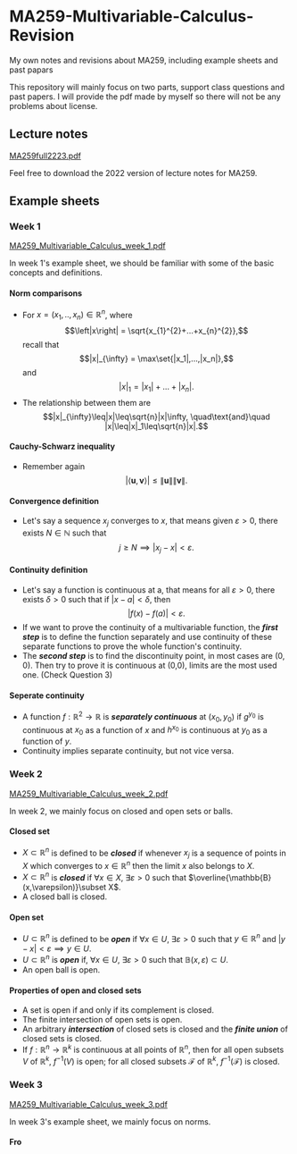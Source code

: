 # MA259-Multivariable-Calculus-Revision
My own notes and revisions about MA259, including example sheets and past papars

This repository will mainly focus on two parts, support class questions and past papers. I will provide the pdf made by myself so there will not be any problems about license.

## Lecture notes

[MA259full2223.pdf](https://github.com/Louisli0515/MA259-Multivariable-Calculus-Revision/files/11159707/MA259full2223.pdf)

Feel free to download the 2022 version of lecture notes for MA259.

## Example sheets

### Week 1

[MA259_Multivariable_Calculus_week_1.pdf](https://github.com/Louisli0515/MA259-Multivariable-Calculus-Revision/files/11163810/MA259_Multivariable_Calculus_week_1.pdf)

In week 1's example sheet, we should be familiar with some of the basic concepts and definitions.

#### Norm comparisons

* For $x = (x_{1},..,x_{n})\in\mathbb{R}^{n}$, where $$\left|x\right| = \sqrt{x_{1}^{2}+...+x_{n}^{2}},$$ recall that $$|x|_{\infty} =  \max\set{|x_1|,...,|x_n|},$$ and $$|x|_1 = |x_1|+...+|x_n|.$$
* The relationship between them are $$|x|_{\infty}\leq|x|\leq\sqrt{n}|x|\infty, \quad\text{and}\quad |x|\leq|x|_1\leq\sqrt{n}|x|.$$ 

#### Cauchy-Schwarz inequality

* Remember again $$|\left<\mathbf{u},\mathbf{v}\right>|\leq\left\|\mathbf{u}\right\|\left\|\mathbf{v}\right\|.$$

#### Convergence definition

* Let's say a sequence $x_{j}$ converges to $x$, that means given $\varepsilon > 0$, there exists $N\in\mathbb{N}$ such that $$j\geq N\implies \left|x_{j}-x\right|<\varepsilon.$$

#### Continuity definition

* Let's say a function is continuous at a, that means for all $\varepsilon > 0$, there exists $\delta > 0$ such that if $\left|x-a\right| < \delta$, then $$\left|f(x)-f(a)\right| < \varepsilon.$$
* If we want to prove the continuity of a multivariable function, the ***first step*** is to define the function separately and use continuity of these separate functions to prove the whole function's continuity.
* The ***second step*** is to find the discontinuity point, in most cases are $(0,0)$. Then try to prove it is continuous at (0,0), limits are the most used one. (Check Question 3)

#### Seperate continuity

* A function $f:\mathbb{R}^{2}\to\mathbb{R}$ is ***separately continuous*** at $(x_{0},y_{0})$ if $g^{y_{0}}$ is continuous at $x_{0}$ as a function of $x$ and $h^{x_{0}}$ is continuous at $y_{0}$ as a function of $y$.
* Continuity implies separate continuity, but not vice versa.

### Week 2

[MA259_Multivariable_Calculus_week_2.pdf](https://github.com/Louisli0515/MA259-Multivariable-Calculus-Revision/files/11172123/MA259_Multivariable_Calculus_week_2.pdf)

In week 2, we mainly focus on closed and open sets or balls.

#### Closed set

* $X\subset\mathbb{R}^{n}$ is defined to be ***closed*** if whenever $x_{j}$ is a sequence of points in $X$ which converges to $x\in\mathbb{R}^{n}$ then the limit $x$ also belongs to $X$.
* $X\subset\mathbb{R}^{n}$ is ***closed*** if $\forall x\in X$, $\exists\varepsilon > 0$ such that $\overline{\mathbb{B}(x,\varepsilon)}\subset X$.
* A closed ball is closed.

#### Open set

* $U\subset\mathbb{R}^{n}$ is defined to be ***open*** if $\forall x\in U$, $\exists\varepsilon > 0$ such that $y\in\mathbb{R}^{n}$ and $\left|y-x\right|<\varepsilon\implies y\in U$.
* $U\subset\mathbb{R}^{n}$ is ***open*** if, $\forall x\in U$, $\exists\varepsilon > 0$ such that $\mathbb{B}(x,\varepsilon)\subset U$.
* An open ball is open.

#### Properties of open and closed sets

* A set is open if and only if its complement is closed.
* The finite intersection of open sets is open.
* An arbitrary ***intersection*** of closed sets is closed and the ***finite union*** of closed sets is closed.
* If $f:\mathbb{R}^{n}\to\mathbb{R}^{k}$ is continuous at all points of $\mathbb{R}^{n}$, then for all open subsets $V$ of $\mathbb{R}^{k}$, $f^{-1}(V)$ is open; for all closed subsets $\mathcal{F}$ of $\mathbb{R}^{k}$, $f^{-1}(\mathcal{F})$ is closed.

### Week 3

[MA259_Multivariable_Calculus_week_3.pdf](https://github.com/Louisli0515/MA259-Multivariable-Calculus-Revision/files/11174816/MA259_Multivariable_Calculus_week_3.pdf)

In week 3's example sheet, we mainly focus on norms.

#### Fro
